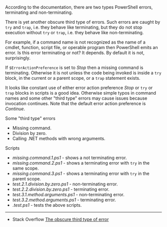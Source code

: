 
According to the documentation, there are two types PowerShell errors,
terminating and non-terminating.

There is yet another obscure third type of errors. Such errors are caught by
`try` and `trap`, i.e. they behave like terminating, but they do not stop
execution without `try` or `trap`, i.e. they behave like non-terminating.

For example, if a command name is not recognized as the name of a cmdlet,
function, script file, or operable program then PowerShell emits an error. Is
this error terminating or not? It depends. By default it is not, surprisingly.

If `$ErrorActionPreference` is set to *Stop* then a missing command is
terminating. Otherwise it is not unless the code being invoked is inside a
`try` block, in the current or a parent scope, or a `trap` statement exists.

It looks like constant use of either error action preference *Stop* or `try` or
`trap` blocks in scripts is a good idea. Otherwise simple typos in command
names and some other "third type" errors may cause issues because invocation
continues. Note that the default error action preference is *Continue*.

Some "third type" errors

- Missing command.
- Division by zero.
- Calling .NET methods with wrong arguments.

Scripts

- *missing.command.1.ps1* - shows a not terminating error.
- *missing.command.2.ps1* - shows a terminating error with `try` in the same scope.
- *missing.command.3.ps1* - shows a terminating error with `try` in the parent scope.
- *test.2.1.division.by.zero.ps1* - non-terminating error.
- *test.2.2.division.by.zero.ps1* - terminating error.
- *test.3.1.method.arguments.ps1* - non-terminating error.
- *test.3.2.method.arguments.ps1* - terminating error.
- *.test.ps1* - tests the above scripts.

---

- Stack Overflow [The obscure third type of error](http://stackoverflow.com/q/29883990/323582)
